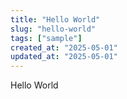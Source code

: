 ```yaml
---
title: "Hello World"
slug: "hello-world"
tags: ["sample"]
created_at: "2025-05-01"
updated_at: "2025-05-01"
---
```


Hello World
